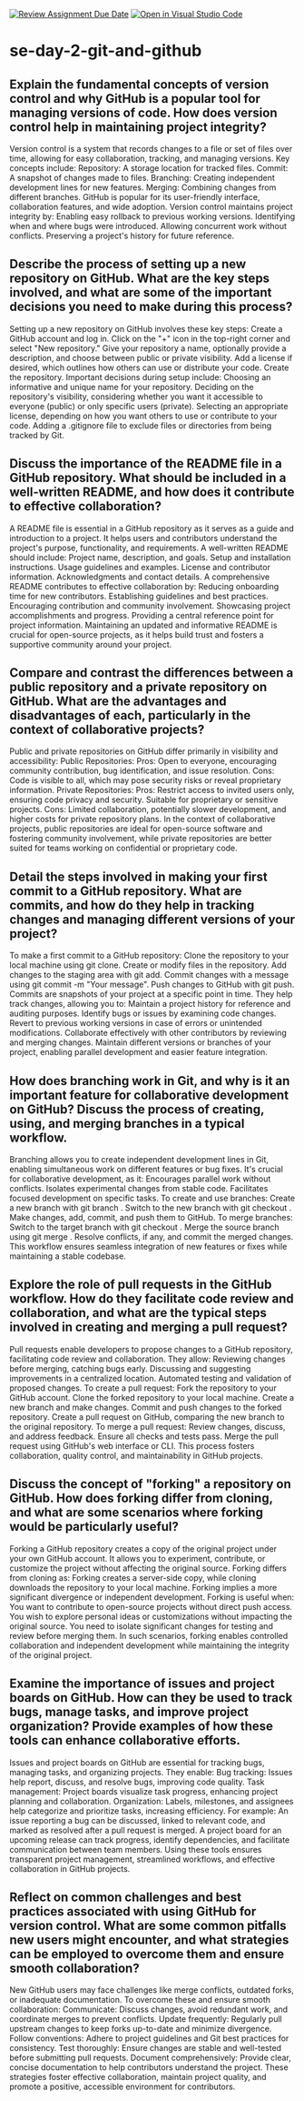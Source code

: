[![Review Assignment Due Date](https://classroom.github.com/assets/deadline-readme-button-22041afd0340ce965d47ae6ef1cefeee28c7c493a6346c4f15d667ab976d596c.svg)](https://classroom.github.com/a/8wgCKhpZ)
[![Open in Visual Studio Code](https://classroom.github.com/assets/open-in-vscode-2e0aaae1b6195c2367325f4f02e2d04e9abb55f0b24a779b69b11b9e10269abc.svg)](https://classroom.github.com/online_ide?assignment_repo_id=15592819&assignment_repo_type=AssignmentRepo)
# se-day-2-git-and-github

## Explain the fundamental concepts of version control and why GitHub is a popular tool for managing versions of code. How does version control help in maintaining project integrity?

Version control is a system that records changes to a file or set of files over time, allowing for easy collaboration, tracking, and managing versions. 
Key concepts include:
Repository: A storage location for tracked files.
Commit: A snapshot of changes made to files.
Branching: Creating independent development lines for new features.
Merging: Combining changes from different branches.
GitHub is popular for its user-friendly interface, collaboration features, and wide adoption.
Version control maintains project integrity by:
Enabling easy rollback to previous working versions.
Identifying when and where bugs were introduced.
Allowing concurrent work without conflicts.
Preserving a project's history for future reference.

## Describe the process of setting up a new repository on GitHub. What are the key steps involved, and what are some of the important decisions you need to make during this process?

Setting up a new repository on GitHub involves these key steps:
Create a GitHub account and log in.
Click on the "+" icon in the top-right corner and select "New repository."
Give your repository a name, optionally provide a description, and choose between public or private visibility.
Add a license if desired, which outlines how others can use or distribute your code.
Create the repository.
Important decisions during setup include:
Choosing an informative and unique name for your repository.
Deciding on the repository's visibility, considering whether you want it accessible to everyone (public) or only specific users (private).
Selecting an appropriate license, depending on how you want others to use or contribute to your code.
Adding a .gitignore file to exclude files or directories from being tracked by Git.

## Discuss the importance of the README file in a GitHub repository. What should be included in a well-written README, and how does it contribute to effective collaboration?

A README file is essential in a GitHub repository as it serves as a guide and introduction to a project. It helps users and contributors understand the project's purpose, functionality, and requirements. 
A well-written README should include:
Project name, description, and goals.
Setup and installation instructions.
Usage guidelines and examples.
License and contributor information.
Acknowledgments and contact details.
A comprehensive README contributes to effective collaboration by:
Reducing onboarding time for new contributors.
Establishing guidelines and best practices.
Encouraging contribution and community involvement.
Showcasing project accomplishments and progress.
Providing a central reference point for project information.
Maintaining an updated and informative README is crucial for open-source projects, as it helps build trust and fosters a supportive community around your project.

## Compare and contrast the differences between a public repository and a private repository on GitHub. What are the advantages and disadvantages of each, particularly in the context of collaborative projects?

Public and private repositories on GitHub differ primarily in visibility and accessibility:
Public Repositories:
Pros: Open to everyone, encouraging community contribution, bug identification, and issue resolution.
Cons: Code is visible to all, which may pose security risks or reveal proprietary information.
Private Repositories:
Pros: Restrict access to invited users only, ensuring code privacy and security. Suitable for proprietary or sensitive projects.
Cons: Limited collaboration, potentially slower development, and higher costs for private repository plans.
In the context of collaborative projects, public repositories are ideal for open-source software and fostering community involvement, while private repositories are better suited for teams working on confidential or proprietary code.

## Detail the steps involved in making your first commit to a GitHub repository. What are commits, and how do they help in tracking changes and managing different versions of your project?

To make a first commit to a GitHub repository:
Clone the repository to your local machine using git clone.
Create or modify files in the repository.
Add changes to the staging area with git add.
Commit changes with a message using git commit -m "Your message".
Push changes to GitHub with git push.
Commits are snapshots of your project at a specific point in time. They help track changes, allowing you to:
Maintain a project history for reference and auditing purposes.
Identify bugs or issues by examining code changes.
Revert to previous working versions in case of errors or unintended modifications.
Collaborate effectively with other contributors by reviewing and merging changes.
Maintain different versions or branches of your project, enabling parallel development and easier feature integration.

## How does branching work in Git, and why is it an important feature for collaborative development on GitHub? Discuss the process of creating, using, and merging branches in a typical workflow.

Branching allows you to create independent development lines in Git, enabling simultaneous work on different features or bug fixes. It's crucial for collaborative development, as it:
Encourages parallel work without conflicts.
Isolates experimental changes from stable code.
Facilitates focused development on specific tasks.
To create and use branches:
Create a new branch with git branch <branch-name>.
Switch to the new branch with git checkout <branch-name>.
Make changes, add, commit, and push them to GitHub.
To merge branches:
Switch to the target branch with git checkout <target-branch>.
Merge the source branch using git merge <source-branch>.
Resolve conflicts, if any, and commit the merged changes.
This workflow ensures seamless integration of new features or fixes while maintaining a stable codebase.

## Explore the role of pull requests in the GitHub workflow. How do they facilitate code review and collaboration, and what are the typical steps involved in creating and merging a pull request?

Pull requests enable developers to propose changes to a GitHub repository, facilitating code review and collaboration. 
They allow:
Reviewing changes before merging, catching bugs early.
Discussing and suggesting improvements in a centralized location.
Automated testing and validation of proposed changes.
To create a pull request:
Fork the repository to your GitHub account.
Clone the forked repository to your local machine.
Create a new branch and make changes.
Commit and push changes to the forked repository.
Create a pull request on GitHub, comparing the new branch to the original repository.
To merge a pull request:
Review changes, discuss, and address feedback.
Ensure all checks and tests pass.
Merge the pull request using GitHub's web interface or CLI.
This process fosters collaboration, quality control, and maintainability in GitHub projects.

## Discuss the concept of "forking" a repository on GitHub. How does forking differ from cloning, and what are some scenarios where forking would be particularly useful?

Forking a GitHub repository creates a copy of the original project under your own GitHub account. It allows you to experiment, contribute, or customize the project without affecting the original source.
Forking differs from cloning as:
Forking creates a server-side copy, while cloning downloads the repository to your local machine.
Forking implies a more significant divergence or independent development.
Forking is useful when:
You want to contribute to open-source projects without direct push access.
You wish to explore personal ideas or customizations without impacting the original source.
You need to isolate significant changes for testing and review before merging them.
In such scenarios, forking enables controlled collaboration and independent development while maintaining the integrity of the original project.

## Examine the importance of issues and project boards on GitHub. How can they be used to track bugs, manage tasks, and improve project organization? Provide examples of how these tools can enhance collaborative efforts.

Issues and project boards on GitHub are essential for tracking bugs, managing tasks, and organizing projects. 
They enable:
Bug tracking: Issues help report, discuss, and resolve bugs, improving code quality.
Task management: Project boards visualize task progress, enhancing project planning and collaboration.
Organization: Labels, milestones, and assignees help categorize and prioritize tasks, increasing efficiency.
For example:
An issue reporting a bug can be discussed, linked to relevant code, and marked as resolved after a pull request is merged.
A project board for an upcoming release can track progress, identify dependencies, and facilitate communication between team members.
Using these tools ensures transparent project management, streamlined workflows, and effective collaboration in GitHub projects.

## Reflect on common challenges and best practices associated with using GitHub for version control. What are some common pitfalls new users might encounter, and what strategies can be employed to overcome them and ensure smooth collaboration?

New GitHub users may face challenges like merge conflicts, outdated forks, or inadequate documentation. 
To overcome these and ensure smooth collaboration:
Communicate: Discuss changes, avoid redundant work, and coordinate merges to prevent conflicts.
Update frequently: Regularly pull upstream changes to keep forks up-to-date and minimize divergence.
Follow conventions: Adhere to project guidelines and Git best practices for consistency.
Test thoroughly: Ensure changes are stable and well-tested before submitting pull requests.
Document comprehensively: Provide clear, concise documentation to help contributors understand the project.
These strategies foster effective collaboration, maintain project quality, and promote a positive, accessible environment for contributors.
